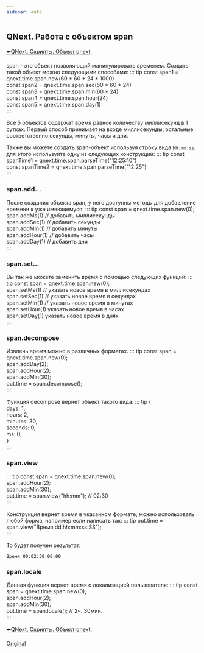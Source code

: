 ```yaml
---
sidebar: auto
---
```


## QNext. Работа с объектом span

[⬅️QNext. Скрипты. Объект qnext](/docs-test/ph/script/object-qnext).

span - это объект позволяющий манипулировать временем. Создать такой объект можно следующими способами:
::: tip
const span1 = qnext.time.span.new(60 * 60 * 24 * 1000)<br>const span2 = qnext.time.span.sec(60 * 60 * 24)<br>const span3 = qnext.time.span.min(60 * 24)<br>const span4 = qnext.time.span.hour(24)<br>const span5 = qnext.time.span.day(1)<br>
:::

Все 5 объектов содержат время равное количеству миллисекунд в 1 сутках. Первый способ принимает на входе миллисекунды, остальные соответственно секунды, минуты, часы и дни.

Также вы можете создать span-объект используя строку вида `hh:mm:ss`, для этого используйте одну из следующих конструкций:
::: tip
const spanTime1 = qnext.time.span.parseTime("12:25:10")<br>const spanTime2 = qnext.time.span.parseTime("12:25")<br>
:::


### span.add...

После создания объекта span, у него доступны методы для добавление времени к уже имеющемуся:
::: tip
const span = qnext.time.span.new(0);<br>span.addMs(1) // добавить миллисекунды<br>span.addSec(1) // добавить секунды<br>span.addMin(1) // добавить минуты<br>span.addHour(1) // добавить часы<br>span.addDay(1) // добавить дни<br>
:::
### span.set...

Вы так же можете заменить время с помощью следующих функций:
::: tip
const span = qnext.time.span.new(0);<br>span.setMs(1) // указать новое время в миллисекундах<br>span.setSec(1) // указать новое время в секундах<br>span.setMin(1) // указать новое время в минутах<br>span.setHour(1) указать новое время в часах<br>span.setDay(1) указать новое время в днях<br>
:::
### span.decompose

Извлечь время можно в различных форматах.
::: tip
const span = qnext.time.span.new(0);<br>span.addDay(2);<br>span.addHour(2);<br>span.addMin(30);<br>out.time = span.decompose();<br>
:::

Функция decompose вернет объект такого вида:
::: tip
{<br>  days: 1,<br>  hours: 2,<br>  minutes: 30,<br>  seconds: 0,<br>  ms: 0,<br>}<br>
:::
### span.view
::: tip
const span = qnext.time.span.new(0);<br>span.addHour(2);<br>span.addMin(30);<br>out.time = span.view("hh:mm"); // 02:30<br>
:::

Конструкция вернет время в указанном формате, можно использовать любой форма, например если написать так: 
::: tip
out.time = span.view("Время dd:hh:mm:ss:SS");<br>
:::

То будет получен результат:

`Время 00:02:30:00:00`
### span.locale

Данная функция вернет время с локализацией пользователя:
::: tip
const span = qnext.time.span.new(0);<br>span.addHour(2);<br>span.addMin(30);<br>out.time = span.locale(); // 2ч. 30мин.<br>
:::





[⬅️QNext. Скрипты. Объект qnext](/docs-test/ph/script/object-qnext).

[Original](https://telegra.ph/QNext-Scripts-Span-01-30)